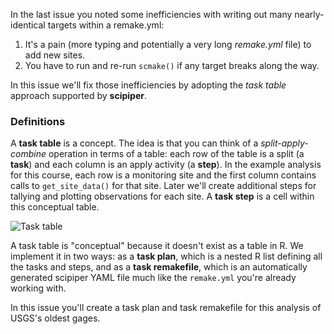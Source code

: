 In the last issue you noted some inefficiencies with writing out many nearly-identical targets within a remake.yml:
1. It's a pain (more typing and potentially a very long *remake.yml* file) to add new sites.
2. You have to run and re-run `scmake()` if any target breaks along the way.

In this issue we'll fix those inefficiencies by adopting the *task table* approach supported by **scipiper**.

### Definitions

A **task table** is a concept. The idea is that you can think of a *split-apply-combine* operation in terms of a table: each row of the table is a split (a **task**) and each column is an apply activity (a **step**). In the example analysis for this course, each row is a monitoring site and the first column contains calls to `get_site_data()` for that site. Later we'll create additional steps for tallying and plotting observations for each site. A **task step** is a cell within this conceptual table.

![Task table](https://user-images.githubusercontent.com/12039957/82353967-2584e300-99ce-11ea-919b-735ec9182ed2.png)

A task table is "conceptual" because it doesn't exist as a table in R. We implement it in two ways: as a **task plan**, which is a nested R list defining all the tasks and steps, and as a **task remakefile**, which is an automatically generated scipiper YAML file much like the `remake.yml` you're already working with.

In this issue you'll create a task plan and task remakefile for this analysis of USGS's oldest gages.
